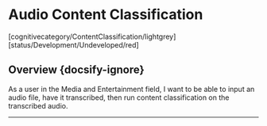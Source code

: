 <!--TODO: Replace all references to "VDA", "Developer Application", and "Developer App" with "Veritone Developer"-->

# Audio Content Classification
[cognitivecategory/ContentClassification/lightgrey]
[status/Development/Undeveloped/red]


## Overview {docsify-ignore}
As a user in the Media and Entertainment field, I want to be able to input an audio file, have it transcribed, then run content classification on the transcribed audio.

<hr>